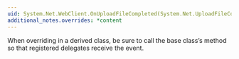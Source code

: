 ```yaml
---
uid: System.Net.WebClient.OnUploadFileCompleted(System.Net.UploadFileCompletedEventArgs)
additional_notes.overrides: *content
---
```


<p>When overriding <xref href="System.Net.WebClient.OnUploadFileCompleted(System.Net.UploadFileCompletedEventArgs)"></xref> in a derived class, be sure to call the base class’s <xref href="System.Net.WebClient.OnUploadFileCompleted(System.Net.UploadFileCompletedEventArgs)"></xref> method so that registered delegates receive the event.</p>


